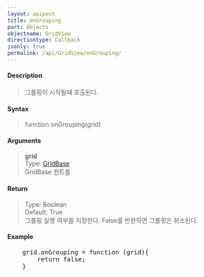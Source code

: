 ```yaml
---
layout: apipost
title: onGrouping
part: Objects
objectname: GridView
directiontype: Callback
jsonly: true
permalink: /api/GridView/onGrouping/
---
```



#### Description

> 그룹핑이 시작될때 호출된다.  

#### Syntax

> function onGrouping(grid)  

#### Arguments  

> **grid**  
> Type: [GridBase](/api/GridBase/)  
> GridBase 컨트롤  

#### Return  

> Type: Boolean   
> Default: True  
> 그룹핑 실행 여부를 지정한다.  False를 반환하면 그룹핑은 취소된다.  

#### Example

<pre class="prettyprint">
    grid.onGrouping = function (grid){
	    return false;
	}
</pre>

